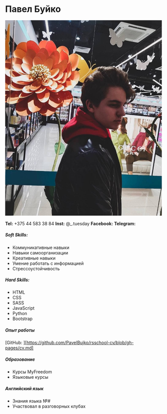 # Павел Буйко
![](photo.jpg)

**Tel:** +375 44 583 38 84
**Inst:** @_.tuesday
**Facebook:**
**Telegram:**


##### Soft Skills:
* Коммуникативные навыки
* Навыки самоорганизации
* Креативные навыки
* Умение работать с информацией
* Стрессоустойчивость

##### Hard Skills:
* HTML
* CSS
* SASS
* JavaScript
* Python
* Bootstrap

##### Опыт работы
[GitHub: ][https://github.com/PavelBujko/rsschool-cv/blob/gh-pages/cv.md]

##### Образование 
* Курсы MyFreedom
* Языковые курсы

##### Английский язык
* Знания языка №#
* Участвовал в разговорных клубах